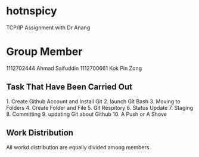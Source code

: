 # hotnspicy
TCP/IP Assignment with Dr Anang

<h1> Group Member </h1>
1112702444 Ahmad Saifuddin
1112700661 Kok Pin Zong


<h2> Task That Have Been Carried Out </h2>
1. Create Github Account and Install Git
2. launch Git Bash
3. Moving to Folders
4. Create Folder and File
5. Git Respitory
6. Status Update
7. Staging
8. Committing
9. updating Git about Github
10. A Push or A Shove

<h2>Work Distribution</h2>
All workd distribution are equally divided among members
